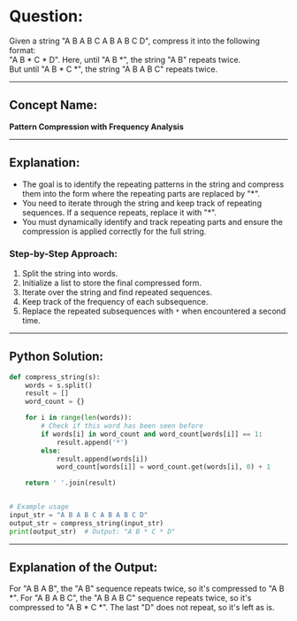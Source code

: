 # **Question:**  
Given a string "A B A B C A B A B C D", compress it into the following format:  
"A B * C * D". Here, until "A B *", the string "A B" repeats twice.  
But until "A B * C *", the string "A B A B C" repeats twice.

---

## **Concept Name:**  
**Pattern Compression with Frequency Analysis**

---

## **Explanation:**  
- The goal is to identify the repeating patterns in the string and compress them into the form where the repeating parts are replaced by "*".
- You need to iterate through the string and keep track of repeating sequences. If a sequence repeats, replace it with "*".
- You must dynamically identify and track repeating parts and ensure the compression is applied correctly for the full string.

### **Step-by-Step Approach:**
1. Split the string into words.
2. Initialize a list to store the final compressed form.
3. Iterate over the string and find repeated sequences.
4. Keep track of the frequency of each subsequence.
5. Replace the repeated subsequences with `*` when encountered a second time.

---

## **Python Solution:**
```python
def compress_string(s):
    words = s.split()
    result = []
    word_count = {}

    for i in range(len(words)):
        # Check if this word has been seen before
        if words[i] in word_count and word_count[words[i]] == 1:
            result.append('*')
        else:
            result.append(words[i])
            word_count[words[i]] = word_count.get(words[i], 0) + 1

    return ' '.join(result)


# Example usage
input_str = "A B A B C A B A B C D"
output_str = compress_string(input_str)
print(output_str)  # Output: "A B * C * D"
```

----
## **Explanation of the Output:**
For "A B A B", the "A B" sequence repeats twice, so it's compressed to "A B *".
For "A B A B C", the "A B A B C" sequence repeats twice, so it's compressed to "A B * C *".
The last "D" does not repeat, so it's left as is.

